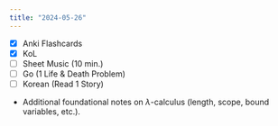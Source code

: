 ```yaml
---
title: "2024-05-26"
---
```


- [x] Anki Flashcards
- [x] KoL
- [ ] Sheet Music (10 min.)
- [ ] Go (1 Life & Death Problem)
- [ ] Korean (Read 1 Story)

* Additional foundational notes on $\lambda$-calculus (length, scope, bound variables, etc.).